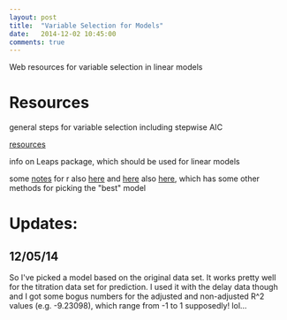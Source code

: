 ```yaml
---
layout: post
title:  "Variable Selection for Models"
date:   2014-12-02 10:45:00
comments: true
---
```

Web resources for variable selection in linear models
 
 
# Resources

general steps for variable selection including stepwise AIC

[resources](http://www.statmethods.net/stats/regression.html)

info on Leaps package, which should be used for linear models

some [notes](http://web.as.uky.edu/statistics/users/pbreheny/760/S11/notes/2-22.pdf) for r
also [here](http://www2.hawaii.edu/~taylor/z632/Rbestsubsets.pdf)
and [here](http://www.stat.columbia.edu/~martin/W2024/R10.pdf)
also [here](http://rstudio-pubs-static.s3.amazonaws.com/2897_9220b21cfc0c43a396ff9abf122bb351.html), which has some other methods for picking the "best" model


# Updates:

## 12/05/14
So I've picked a model based on the original data set. It works pretty well for the titration data set for prediction. I used it with the delay data though and I got some bogus numbers for the adjusted and non-adjusted R^2 values (e.g. -9.23098), which range from -1 to 1 supposedly! lol...

